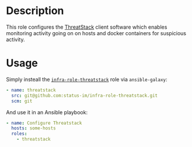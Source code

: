 # Description

This role configures the [ThreatStack](https://threatstack.com) client software which enables monitoring activity going on on hosts and docker containers for suspicious activity.

# Usage

Simply insteall the [`infra-role-threatstack`](https://github.com/status-im/infra-role-threatstack) role via `ansible-galaxy`:

```yaml
- name: threatstack
  src: git@github.com:status-im/infra-role-threatstack.git
  scm: git

```

And use it in an Ansible playbook:

```yaml
- name: Configure Threatstack
  hosts: some-hosts
  roles:
    - threatstack
```
